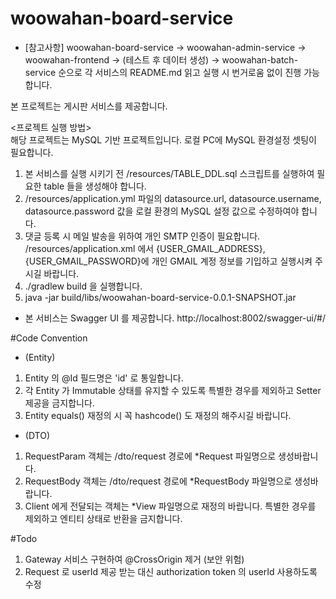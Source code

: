 # woowahan-board-service
* [참고사항] woowahan-board-service -> woowahan-admin-service -> woowahan-frontend
  -> (테스트 후 데이터 생성) -> woowahan-batch-service 순으로 각 서비스의 README.md 읽고 실행 시
  번거로움 없이 진행 가능합니다.

본 프로젝트는 게시판 서비스를 제공합니다.
<br/>

<프로젝트 실행 방법><br/>
해당 프로젝트는 MySQL 기반 프로젝트입니다. 로컬 PC에 MySQL 환경설정 셋팅이 필요합니다.

1. 본 서비스를 실행 시키기 전 /resources/TABLE_DDL.sql 스크립트를 실행하여 필요한 table 들을 생성해야 합니다.
2. /resources/application.yml 파일의 datasource.url, datasource.username, datasource.password
   값을 로컬 환경의 MySQL 설정 값으로 수정하여야 합니다.
3. 댓글 등록 시 메일 발송을 위하여 개인 SMTP 인증이 필요합니다. 
   /resources/application.xml 에서 {USER_GMAIL_ADDRESS}, {USER_GMAIL_PASSWORD}에 
   개인 GMAIL 계정 정보를 기입하고 실행시켜 주시길 바랍니다.   
4. ./gradlew build 을 실행합니다.
5. java -jar build/libs/woowahan-board-service-0.0.1-SNAPSHOT.jar

* 본 서비스는 Swagger UI 를 제공합니다. http://localhost:8002/swagger-ui/#/

#Code Convention
* (Entity)
1. Entity 의 @Id 필드명은 'id' 로 통일합니다.
2. 각 Entity 가 Immutable 상태를 유지할 수 있도록 특별한 경우를 제외하고 Setter 제공을 금지합니다.
3. Entity equals() 재정의 시 꼭 hashcode() 도 재정의 해주시길 바랍니다.
* (DTO)
1. RequestParam 객체는 /dto/request 경로에 *Request 파일명으로 생성바랍니다.
2. RequestBody 객체는 /dto/request 경로에 *RequestBody 파일명으로 생성바랍니다.
3. Client 에게 전달되는 객체는 *View 파일명으로 재정의 바랍니다. 특별한 경우를 제외하고 엔티티 상태로 반환을 금지합니다.

#Todo
1. Gateway 서비스 구현하여 @CrossOrigin 제거 (보안 위험)
2. Request 로 userId 제공 받는 대신 authorization token 의 userId 사용하도록 수정